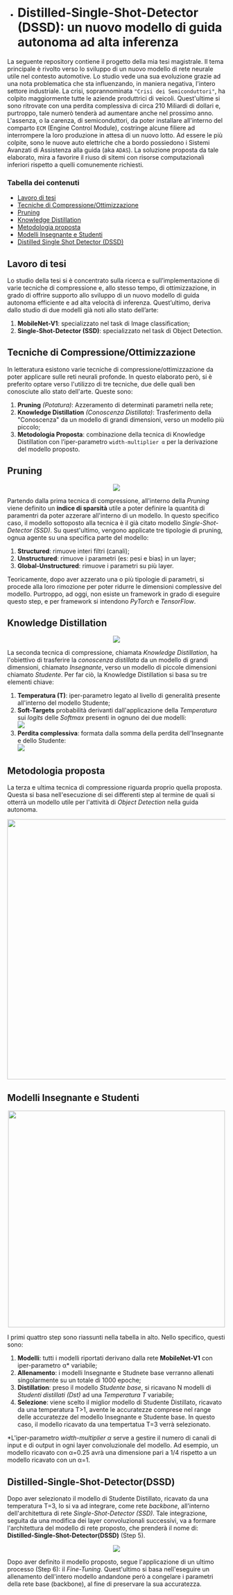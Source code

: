 * # Distilled-Single-Shot-Detector (DSSD): un nuovo modello di guida autonoma ad alta inferenza
La seguente repository contiene il progetto della mia tesi magistrale. Il tema principale è rivolto verso lo sviluppo di un nuovo modello di rete neurale utile nel contesto automotive.
Lo studio vede una sua evoluzione grazie ad una nota problematica che sta influenzando, in maniera negativa, l'intero settore industriale. La crisi, soprannominata `"Crisi dei Semiconduttori"`, ha colpito maggiormente tutte le aziende produttrici di veicoli. Quest'ultime si sono ritrovate con una perdita complessiva di circa 210 Miliardi di dollari e, purtroppo, tale numerò tenderà ad aumentare anche nel prossimo anno. 
L'assenza, o la carenza, di semiconduttori, da poter installare all'interno del comparto `ECM` (Engine Control Module), costringe alcune filiere ad interrompere la loro produzione in attesa di un nuovo lotto. 
Ad essere le più colpite, sono le nuove auto elettriche che a bordo possiedono i Sistemi Avanzati di Assistenza alla guida (aka `ADAS`).
La soluzione proposta da tale elaborato, mira a favorire il riuso di sitemi con risorse computazionali inferiori rispetto a quelli comunemente richiesti. 

### Tabella dei contenuti
* [Lavoro di tesi](#lavoro-di-tesi)
* [Tecniche di Compressione/Ottimizzazione](#tecniche-di-compressione/ottimizzazione)
* [Pruning](#pruning)
* [Knowledge Distillation](#knowledge-distillation)
* [Metodologia proposta](#metodologia-proposta)
* [Modelli Insegnante e Studenti](#modelli-insegnante-e-studenti)
* [Distilled Single Shot Detector (DSSD)](#distilled-single-shot-detector-(dssd))


## Lavoro di tesi

Lo studio della tesi si è concentrato sulla ricerca e sull’implementazione di varie tecniche di compressione e, allo stesso tempo, di ottimizzazione, in grado di offrire supporto allo sviluppo di un nuovo modello di guida autonoma efficiente e ad alta velocità di inferenza.
Quest’ultimo, deriva dallo studio di due modelli già noti allo stato dell’arte:
1. **MobileNet-V1**: specializzato nel task di Image classification;
2. **Single-Shot-Detector (SSD)**: specializzato nel task di Object Detection.

## Tecniche di Compressione/Ottimizzazione

In letteratura esistono varie tecniche di compressione/ottimizzazione da poter applicare sulle reti neurali profonde. In questo elaborato però, si è preferito optare verso l'utilizzo di tre tecniche, due delle quali ben conosciute allo stato dell'arte. Queste sono:
1. **Pruning** *(Potatura)*: Azzeramento di determinati parametri nella rete;
2. **Knowledge Distillation** *(Conoscenza Distillata)*: Trasferimento della "Conoscenza" da un modello di grandi dimensioni, verso un modello più piccolo;
3. **Metodologia Proposta**: combinazione della tecnica di Knowledge Distillation con l’iper-parametro `width-multiplier α` per la derivazione del modello proposto.

## Pruning

<p align="center">
    <img src="https://github.com/flavioforenza/thesis_latex/blob/main/images/pruning%20no%20name.png">
</p>

Partendo dalla prima tecnica di compressione, all'interno della *Pruning* viene definito un **indice di sparsità** utile a poter definire la quantità di paramentri da poter azzerare all'interno di un modello. In questo specifico caso, il modello sottoposto alla tecnica è il già citato modello *Single-Shot-Detector (SSD)*. Su quest'ultimo, vengono applicate tre tipologie di pruning, ognua agente su una specifica parte del modello:
1. **Structured**: rimuove interi filtri (canali);
2. **Unstructured**: rimuove i parametri (es: pesi e bias) in un layer;
3. **Global-Unstructured**: rimuove i parametri su più layer.

Teoricamente, dopo aver azzerato una o più tipologie di parametri, si procede alla loro rimozione per poter ridurre le dimensioni complessive del modello. Purtroppo, ad oggi, non esiste un framework in grado di eseguire questo step, e per framework si intendono *PyTorch* e *TensorFlow*. 

## Knowledge Distillation

<p align="center">
    <img src="https://github.com/flavioforenza/thesis_latex/blob/main/images/KD_losses.png">
</p>

La seconda tecnica di compressione, chiamata *Knowledge Distillation*, ha l'obiettivo di trasferire la *conoscenza distillata* da un modello di grandi dimensioni, chiamato *Insegnante*, verso un modello di piccole dimensioni chiamato *Studente*. 
Per far ciò, la Knowledge Distillation si basa su tre elementi chiave:
1. **Temperatura (T)**: iper-parametro legato al livello di generalità  presente all'interno del modello Studente;
2. **Soft-Targets** probabilità derivanti dall'applicazione della *Temperatura* sui *logits* delle *Softmax* presenti in ognuno dei due modelli: <br />
 ![](https://latex.codecogs.com/svg.image?q_j&space;=&space;\frac{e^{z_j/T}}{\sum_{k=1}^K&space;e^{z_k/T}})
3. **Perdita complessiva**: formata dalla somma della perdita dell'Insegnante e dello Studente: <br />
![](https://latex.codecogs.com/svg.image?L=&space;L_{hard}&plus;T^2L_{soft})

## Metodologia proposta

La terza e ultima tecnica di compressione riguarda proprio quella proposta. Questa si basa nell'esecuzione di sei differenti step al termine de quali si otterrà un modello utile per l'attività di *Object Detection* nella guida autonoma. 
<p align="center">
    <img src="https://github.com/flavioforenza/thesis_latex/blob/main/images/steps_KD.png", width="600"/>
</p>

## Modelli Insegnante e Studenti

<p align="center">
    <img src="https://github.com/flavioforenza/thesis_latex/blob/main/images/table_KD.png", width="500"/>
</p>

I primi quattro step sono riassunti nella tabella in alto.
Nello specifico, questi sono:
1. **Modelli**: tutti i modelli riportati derivano dalla rete **MobileNet-V1** con iper-parametro α* variabile;
2. **Allenamento**: i modelli Insegnante e Studnete base verranno allenati singolarmente su un totale di 1000 epoche;
3. **Distillation**: preso il modello *Studente base*, si ricavano N modelli di *Studenti distillati (Dst)* ad una *Temperatura T* variabile;
4. **Selezione**: viene scelto il miglior modello di Studente Distillato, ricavato da una temperatura T>1, avente le accuratezze comprese nel range delle accuratezze del modello Insegnante e Studente base. In questo caso, il modello ricavato da una tempertatua T=3 verrà selezionato. 

*L'iper-parametro *width-multiplier α* serve a gestire il numero di canali di input e di output in ogni layer convoluzionale del modello. Ad esempio, un modello ricavato con α=0.25 avrà una dimensione pari a 1/4 rispetto a un modello ricavato con un α=1.

## Distilled-Single-Shot-Detector(DSSD)
Dopo aver selezionato il modello di Studente Distillato, ricavato da una temperatura T=3, lo si va ad integrare, come rete *backbone*, all'interno dell'architettura di rete *Single-Shot-Detector (SSD)*. Tale integrazione, seguita da una modifica dei layer convoluzionali successivi, va a formare l'architettura del modello di rete proposto, che prenderà il nome di: **Distilled-Single-Shot-Detector(DSSD)** (Step 5).

<p align="center">
    <img src="https://github.com/flavioforenza/thesis_latex/blob/main/images/SSD_architecture_freeze.png">
</p>

Dopo aver definito il modello proposto, segue l'applicazione di un ultimo processo (Step 6): il *Fine-Tuning*. Quest'ultimo si basa nell'eseguire un allenamento dell'intero modello andandone però a congelare i parametri della rete base (backbone), al fine di preservare la sua accuratezza.